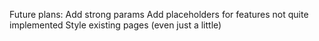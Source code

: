 Future plans:
Add strong params
Add placeholders for features not quite implemented
Style existing pages (even just a little)
